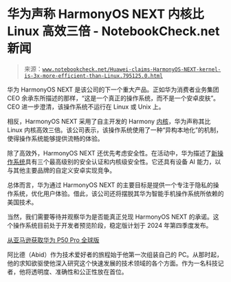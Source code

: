 <!--yml

分类：未分类

日期：2024-05-27 14:59:06

-->

# 华为声称 HarmonyOS NEXT 内核比 Linux 高效三倍 - NotebookCheck.net 新闻

> 来源：[`www.notebookcheck.net/Huawei-claims-HarmonyOS-NEXT-kernel-is-3x-more-efficient-than-Linux.795125.0.html`](https://www.notebookcheck.net/Huawei-claims-HarmonyOS-NEXT-kernel-is-3x-more-efficient-than-Linux.795125.0.html)

华为 HarmonyOS NEXT 是该公司的下一个重大产品。正如华为消费者业务集团 CEO 余承东所描述的那样，“这是一个真正的操作系统，而不是一个安卓皮肤”。CEO 进一步澄清，该操作系统不运行在 Linux 或 Unix 上。

相反，HarmonyOS NEXT 采用了自主开发的 Harmony [内核](https://www.geeksforgeeks.org/kernel-in-operating-system/)，华为声称其比 Linux 内核高效三倍。该公司表示，该操作系统使用了一种“异构本地化”的机制，使得操作系统能够提供流畅的体验。

除了高效外，HarmonyOS NEXT 还优先考虑安全性。在活动中，华为描述了[新操作系统](https://developer.huawei.com/consumer/cn/next)具有三个最高级别的安全认证和内核级安全性。它还具有设备 AI 能力，以与其他主要品牌的自定义安卓实现竞争。

总体而言，华为通过 HarmonyOS NEXT 的主要目标是提供一个专注于隐私的操作系统，优化用户体验。借此，该公司还将摆脱其华为智能手机操作系统所依赖的美国技术。

当然，我们需要等待并观察华为是否能真正兑现 HarmonyOS NEXT 的承诺。这个操作系统目前处于开发者预览阶段，稳定版计划于 2024 年第四季度发布。

[从亚马逊获取华为 P50 Pro 全球版](https://www.amazon.com/HUAWEI-UKVersion-JAD-LX9-Factory-Unlocked/dp/B09QT4YLPH/?tag=nbcnewsnet-20)

阿比德（Abid）作为技术爱好者的旅程始于他第一次组装自己的 PC。从那时起，他的求知欲驱使他深入研究这个快速发展的技术领域的各个方面。作为一名科技记者，他将透明度、准确性和公正性放在首位。
